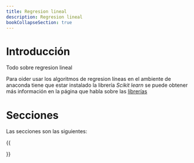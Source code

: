 ```yaml
---
title: Regresion lineal
description: Regresion lineal
bookCollapseSection: true
---
```


# Introducción

Todo sobre regresion lineal

Para oider usar los algoritmos de regresion líneas en el ambiente de anaconda tiene que estar instalado la librería *Scikit learn* se puede obtener más información en la página que habla sobre las [librerías](/docs/python/machine_learning/librerias.md)

# Secciones

Las secciones son las siguientes:

{{<section>}}